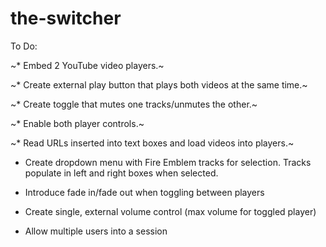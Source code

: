 # the-switcher

To Do:

~* Embed 2 YouTube video players.~

~* Create external play button that plays both videos at the same time.~

~* Create toggle that mutes one tracks/unmutes the other.~

~* Enable both player controls.~

~* Read URLs inserted into text boxes and load videos into players.~

* Create dropdown menu with Fire Emblem tracks for selection. Tracks populate in left and right boxes when selected.

* Introduce fade in/fade out when toggling between players

* Create single, external volume control (max volume for toggled player)

* Allow multiple users into a session
